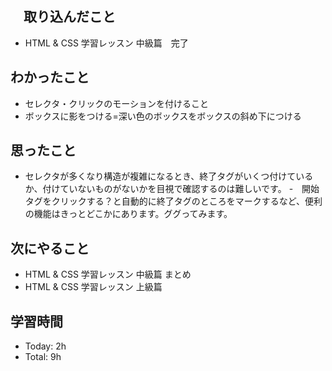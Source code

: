 ## 　取り込んだこと
- HTML & CSS 学習レッスン 中級篇　完了

## わかったこと
- セレクタ・クリックのモーションを付けること
- ボックスに影をつける=深い色のボックスをボックスの斜め下につける

## 思ったこと
- セレクタが多くなり構造が複雑になるとき、終了タグがいくつ付けているか、付けていないものがないかを目視で確認するのは難しいです。
-　開始タグをクリックする？と自動的に終了タグのところをマークするなど、便利の機能はきっとどこかにあります。ググってみます。
 
## 次にやること
- HTML & CSS 学習レッスン 中級篇 まとめ
- HTML & CSS 学習レッスン 上級篇

## 学習時間
- Today: 2h
- Total: 9h
